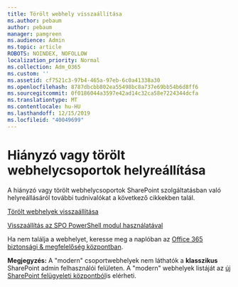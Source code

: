 ```yaml
---
title: Törölt webhely visszaállítása
ms.author: pebaum
author: pebaum
manager: pamgreen
ms.audience: Admin
ms.topic: article
ROBOTS: NOINDEX, NOFOLLOW
localization_priority: Normal
ms.collection: Adm_O365
ms.custom: ''
ms.assetid: cf7521c3-97b4-465a-97eb-6c0a41338a30
ms.openlocfilehash: 8787dbcbb802ea55498bc8a737e69bb54b6d8ff6
ms.sourcegitcommit: 0f0186044a3597e42ad14c32ca58e7224344dcfa
ms.translationtype: MT
ms.contentlocale: hu-HU
ms.lasthandoff: 12/15/2019
ms.locfileid: "40049699"
---
```

# <a name="recover-missing-or-deleted-site-collections"></a>Hiányzó vagy törölt webhelycsoportok helyreállítása

A hiányzó vagy törölt webhelycsoportok SharePoint szolgáltatásban való helyreállásáról további tudnivalókat a következő cikkekben talál.

[Törölt webhelyek visszaállítása](https://docs.microsoft.com/sharepoint/restore-deleted-site-collection)

[Visszaállítás az SPO PowerShell modul használatával](https://support.office.com/article/Introduction-to-the-SharePoint-Online-Management-Shell-C16941C3-19B4-4710-8056-34C034493429)

Ha nem találja a webhelyet, keresse meg a naplóban az [Office 365 biztonsági &amp; megfelelőség központban](https://docs.microsoft.com/office365/securitycompliance/search-the-audit-log-in-security-and-compliance).

**Megjegyzés:** A "modern" csoportwebhelyek nem láthatók a **klasszikus** SharePoint admin felhasználói felületen. A "modern" webhelyek listáját az [új SharePoint felügyeleti központból](https://docs.microsoft.com/sharepoint/get-started-new-admin-center)is elérheti.


